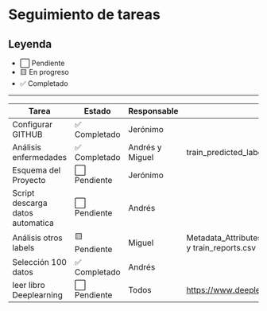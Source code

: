 # Seguimiento de tareas

## Leyenda
- ⬜ Pendiente  
- 🟨 En progreso  
- ✅ Completado  

---

| Tarea                          | Estado       | Responsable | Observaciones              |
|--------------------------------|--------------|-------------|----------------------------|
| Configurar GITHUB| ✅ Completado | Jerónimo         |                            |
| Análisis enfermedades   | ✅ Completado  | Andrés y Miguel        |  train_predicted_labels.csv y no_chest_train.txt                          |
| Esquema del Proyecto            | ⬜ Pendiente | Jerónimo      |                            |
| Script descarga datos automatica | ⬜ Pendiente | Andrés       |                            |
| Análisis otros labels        | 🟨 Pendiente | Miguel      |     Metadata_Attributes.xlsx,train_label_summary.xlsx,train_metadata.csv y train_reports.csv    |
| Selección 100 datos    | ✅ Completado | Andrés        |               |
| leer libro Deeplearning | ⬜ Pendiente| Todos   |  https://www.deeplearningbook.org/|
